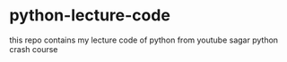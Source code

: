 # python-lecture-code
this repo contains my lecture code of python from youtube sagar python crash course
